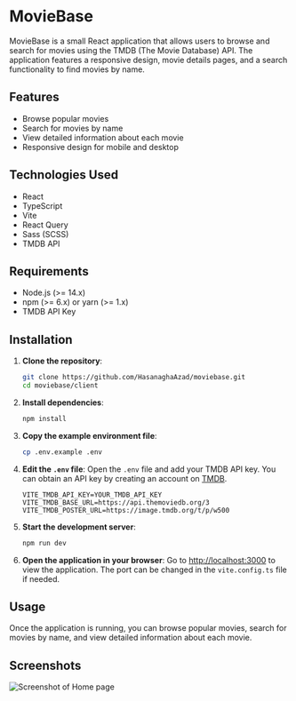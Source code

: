# MovieBase

MovieBase is a small React application that allows users to browse and search for movies using the TMDB (The Movie Database) API. The application features a responsive design, movie details pages, and a search functionality to find movies by name.

## Features

- Browse popular movies
- Search for movies by name
- View detailed information about each movie
- Responsive design for mobile and desktop

## Technologies Used

- React
- TypeScript
- Vite
- React Query
- Sass (SCSS)
- TMDB API

## Requirements

- Node.js (>= 14.x)
- npm (>= 6.x) or yarn (>= 1.x)
- TMDB API Key

## Installation

1. **Clone the repository**:
   ```bash
   git clone https://github.com/HasanaghaAzad/moviebase.git
   cd moviebase/client
   ```
2. **Install dependencies**:
   ```bash
   npm install
   ```

3. **Copy the example environment file**:
   ```bash
   cp .env.example .env
   ```

4. **Edit the `.env` file**:
   Open the `.env` file and add your TMDB API key. You can obtain an API key by creating an account on [TMDB](https://developer.themoviedb.org/docs/getting-started).

   ```env
   VITE_TMDB_API_KEY=YOUR_TMDB_API_KEY
   VITE_TMDB_BASE_URL=https://api.themoviedb.org/3
   VITE_TMDB_POSTER_URL=https://image.tmdb.org/t/p/w500
   ```

5. **Start the development server**:
   ```bash
   npm run dev
   ```

6. **Open the application in your browser**:
   Go to [http://localhost:3000](http://localhost:3000) to view the application. The port can be changed in the `vite.config.ts` file if needed.

## Usage

Once the application is running, you can browse popular movies, search for movies by name, and view detailed information about each movie.

## Screenshots

![Screenshot of Home page](screenshots/homepage.png)
